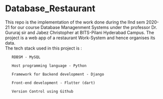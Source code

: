 # Database_Restaurant
This repo is the implementation of the work done during the IInd sem 2020-21 for our course Database Managenment Systems under the professor Dr. Gururaj sir and Jabez Christopher at BITS-Pilani Hyderabad Campus.
The project is a web app of a restaurant Work-System and hence organises its data.  
The tech stack used in this project is : 

       RDBSM - MySQL
        
       Host programming language - Python
        
       Framework for Backend development - Django
       
       Front-end development - Flutter (dart)
       
       Version Control using Github
